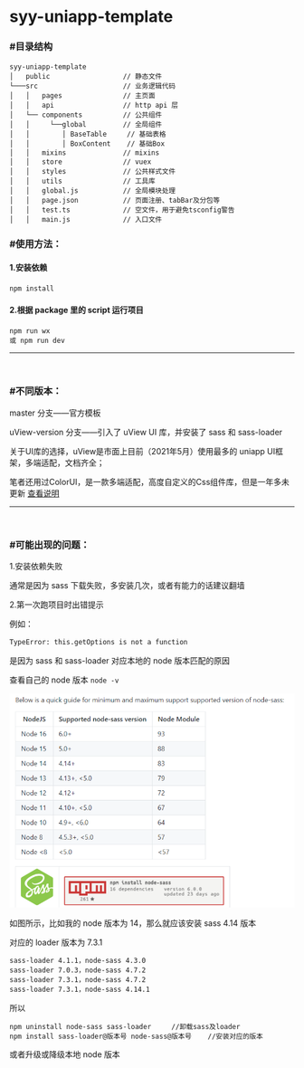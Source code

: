# syy-uniapp-template

### #目录结构

```
syy-uniapp-template
│   public                  // 静态文件
└───src                     // 业务逻辑代码
│   │   pages               // 主页面
│   │   api                 // http api 层
│   └── components          // 公共组件
│   │     └──global         // 全局组件
│   │        │ BaseTable     // 基础表格
│   │        │ BoxContent    // 基础Box
│   │   mixins              // mixins
│   │   store               // vuex
│   │   styles              // 公共样式文件
│   │   utils               // 工具库
│   │   global.js           // 全局模块处理
│   │   page.json    		// 页面注册、tabBar及分包等 
│   │   test.ts             // 空文件，用于避免tsconfig警告
│   │   main.js             // 入口文件
```

### #使用方法：

#### 1.安装依赖

```bash
npm install
```

#### 2.根据 package 里的 script 运行项目

```bash
npm run wx
或 npm run dev
```

---

<br/>

### #不同版本：

master 分支——官方模板

uView-version 分支——引入了 uView UI 库，并安装了 sass 和 sass-loader



关于UI库的选择，uView是市面上目前（2021年5月）使用最多的 uniapp  UI框架，多端适配，文档齐全；

笔者还用过ColorUI，是一款多端适配，高度自定义的Css组件库，但是一年多未更新  [查看说明](https://ext.dcloud.net.cn/plugin?id=239)

---

<br/>

### #可能出现的问题：

1.安装依赖失败

通常是因为 sass 下载失败，多安装几次，或者有能力的话建议翻墙

2.第一次跑项目时出错提示

例如：

```bash
TypeError: this.getOptions is not a function
```

是因为 sass 和 sass-loader 对应本地的 node 版本匹配的原因

查看自己的 node 版本 `node -v`

<img src=".\public\sass-v.png" alt="image-20210531154308278" style="zoom:67%;" />

如图所示，比如我的 node 版本为 14，那么就应该安装 sass 4.14 版本

对应的 loader 版本为 7.3.1

```markdown
sass-loader 4.1.1，node-sass 4.3.0
sass-loader 7.0.3，node-sass 4.7.2
sass-loader 7.3.1，node-sass 4.7.2
sass-loader 7.3.1，node-sass 4.14.1
```

所以

```
npm uninstall node-sass sass-loader		//卸载sass及loader
npm install sass-loader@版本号 node-sass@版本号    //安装对应的版本
```

或者升级或降级本地 node 版本